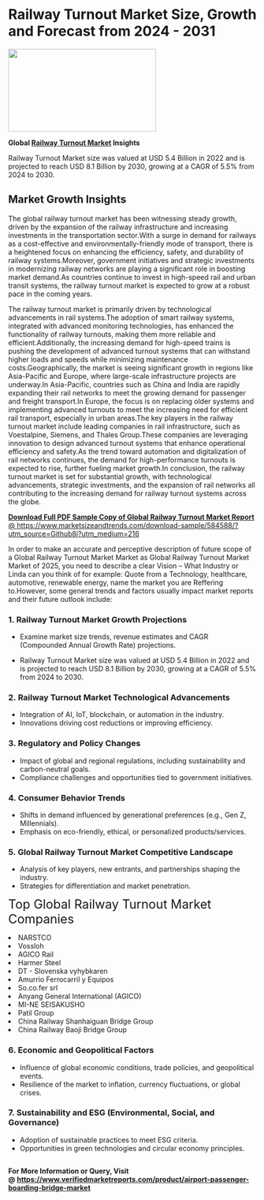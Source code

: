 <H1>Railway Turnout Market Size, Growth and Forecast from 2024 - 2031</H1><img class="aligncenter size-medium wp-image-584254" src="https://thirdeyenews.in/wp-content/uploads/2024/09/Global-Market-Research-300x168.jpeg" alt="" width="300" height="168" /><p><strong>Global&nbsp;<a href="https://www.marketsizeandtrends.com/download-sample/584588/?utm_source=Github8j?utm_medium=216">Railway Turnout Market</a> Insights</strong></p><p>Railway Turnout Market size was valued at USD 5.4 Billion in 2022 and is projected to reach USD 8.1 Billion by 2030, growing at a CAGR of 5.5% from 2024 to 2030.</p><p><h2>Market Growth Insights</h2> <p>The global railway turnout market has been witnessing steady growth, driven by the expansion of the railway infrastructure and increasing investments in the transportation sector.With a surge in demand for railways as a cost-effective and environmentally-friendly mode of transport, there is a heightened focus on enhancing the efficiency, safety, and durability of railway systems.Moreover, government initiatives and strategic investments in modernizing railway networks are playing a significant role in boosting market demand.As countries continue to invest in high-speed rail and urban transit systems, the railway turnout market is expected to grow at a robust pace in the coming years.</p> <p><a href="#"></a></p> <p>The railway turnout market is primarily driven by technological advancements in rail systems.The adoption of smart railway systems, integrated with advanced monitoring technologies, has enhanced the functionality of railway turnouts, making them more reliable and efficient.Additionally, the increasing demand for high-speed trains is pushing the development of advanced turnout systems that can withstand higher loads and speeds while minimizing maintenance costs.Geographically, the market is seeing significant growth in regions like Asia-Pacific and Europe, where large-scale infrastructure projects are underway.In Asia-Pacific, countries such as China and India are rapidly expanding their rail networks to meet the growing demand for passenger and freight transport.In Europe, the focus is on replacing older systems and implementing advanced turnouts to meet the increasing need for efficient rail transport, especially in urban areas.The key players in the railway turnout market include leading companies in rail infrastructure, such as Voestalpine, Siemens, and Thales Group.These companies are leveraging innovation to design advanced turnout systems that enhance operational efficiency and safety.As the trend toward automation and digitalization of rail networks continues, the demand for high-performance turnouts is expected to rise, further fueling market growth.In conclusion, the railway turnout market is set for substantial growth, with technological advancements, strategic investments, and the expansion of rail networks all contributing to the increasing demand for railway turnout systems across the globe.</p> <p><a href="#"></p><p><span class=""><strong>Download Full PDF Sample Copy of Global Railway Turnout Market Report</strong> @ <a href="https://www.marketsizeandtrends.com/download-sample/584588/?utm_source=Github8j?utm_medium=216" target="_blank">https://www.marketsizeandtrends.com/download-sample/584588/?utm_source=Github8j?utm_medium=216</a></span></p><p>In order to make an accurate and perceptive description of future scope of a Global&nbsp;Railway Turnout Market Market as Global&nbsp;Railway Turnout Market Market of 2025, you need to describe a clear Vision &ndash; What Industry or Linda can you think of for example: Quote from a Technology, healthcare, automotive, renewable energy, name the market you are Reffering to.However, some general trends and factors usually impact market reports and their future outlook include:</p><h3>1.&nbsp;<strong>Railway Turnout Market Growth Projections</strong></h3><ul><li>Examine market size trends, revenue estimates and CAGR (Compounded Annual Growth Rate) projections.</li><li><p>Railway Turnout Market size was valued at USD 5.4 Billion in 2022 and is projected to reach USD 8.1 Billion by 2030, growing at a CAGR of 5.5% from 2024 to 2030.</p></li></ul><h3>2.&nbsp;<strong>Railway Turnout Market Technological Advancements</strong></h3><ul><li>Integration of AI, IoT, blockchain, or automation in the industry.</li><li>Innovations driving cost reductions or improving efficiency.</li></ul><h3>3.&nbsp;<strong>Regulatory and Policy Changes</strong></h3><ul><li>Impact of global and regional regulations, including sustainability and carbon-neutral goals.</li><li>Compliance challenges and opportunities tied to government initiatives.</li></ul><h3>4.&nbsp;<strong>Consumer Behavior Trends</strong></h3><ul><li>Shifts in demand influenced by generational preferences (e.g., Gen Z, Millennials).</li><li>Emphasis on eco-friendly, ethical, or personalized products/services.</li></ul><h3>5.&nbsp;<strong>Global Railway Turnout Market Competitive Landscape</strong></h3><ul><li>Analysis of key players, new entrants, and partnerships shaping the industry.</li><li>Strategies for differentiation and market penetration.</li></ul><p data-pm-slice="1 1 []"><span style="color: inherit; font-family: inherit; font-size: 25px;">Top Global Railway Turnout Market Companies</span></p><div class="" data-test-id=""><p><li>NARSTCO</li><li> Vossloh</li><li> AGICO Rail</li><li> Harmer Steel</li><li> DT - Slovenska vyhybkaren</li><li> Amurrio Ferrocarril y Equipos</li><li> So.co.fer srl</li><li> Anyang General International (AGICO)</li><li> MI-NE SEISAKUSHO</li><li> Patil Group</li><li> China Railway Shanhaiguan Bridge Group</li><li> China Railway Baoji Bridge Group</li></p></div><h3>6.&nbsp;<strong>Economic and Geopolitical Factors</strong></h3><ul><li>Influence of global economic conditions, trade policies, and geopolitical events.</li><li>Resilience of the market to inflation, currency fluctuations, or global crises.</li></ul><h3>7.&nbsp;<strong>Sustainability and ESG (Environmental, Social, and Governance)</strong></h3><ul><li>Adoption of sustainable practices to meet ESG criteria.</li><li>Opportunities in green technologies and circular economy principles.</li></ul><h2><strong style="font-size: 14px;">For More Information or Query, Visit @&nbsp;</strong><a style="background-color: #ffffff; font-size: 14px;" href="https://www.marketsizeandtrends.com/report/railway-turnout-market/" target="_blank">https://www.verifiedmarketreports.com/product/airport-passenger-boarding-bridge-market</a></h2>